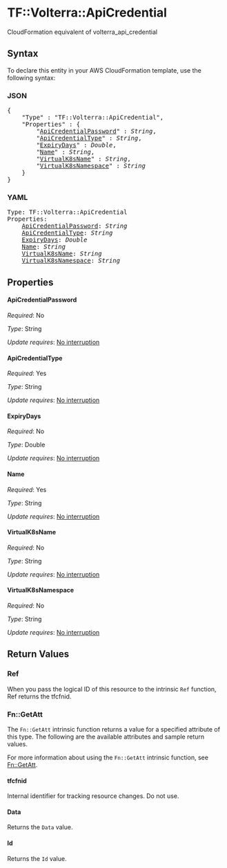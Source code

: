 # TF::Volterra::ApiCredential

CloudFormation equivalent of volterra_api_credential

## Syntax

To declare this entity in your AWS CloudFormation template, use the following syntax:

### JSON

<pre>
{
    "Type" : "TF::Volterra::ApiCredential",
    "Properties" : {
        "<a href="#apicredentialpassword" title="ApiCredentialPassword">ApiCredentialPassword</a>" : <i>String</i>,
        "<a href="#apicredentialtype" title="ApiCredentialType">ApiCredentialType</a>" : <i>String</i>,
        "<a href="#expirydays" title="ExpiryDays">ExpiryDays</a>" : <i>Double</i>,
        "<a href="#name" title="Name">Name</a>" : <i>String</i>,
        "<a href="#virtualk8sname" title="VirtualK8sName">VirtualK8sName</a>" : <i>String</i>,
        "<a href="#virtualk8snamespace" title="VirtualK8sNamespace">VirtualK8sNamespace</a>" : <i>String</i>
    }
}
</pre>

### YAML

<pre>
Type: TF::Volterra::ApiCredential
Properties:
    <a href="#apicredentialpassword" title="ApiCredentialPassword">ApiCredentialPassword</a>: <i>String</i>
    <a href="#apicredentialtype" title="ApiCredentialType">ApiCredentialType</a>: <i>String</i>
    <a href="#expirydays" title="ExpiryDays">ExpiryDays</a>: <i>Double</i>
    <a href="#name" title="Name">Name</a>: <i>String</i>
    <a href="#virtualk8sname" title="VirtualK8sName">VirtualK8sName</a>: <i>String</i>
    <a href="#virtualk8snamespace" title="VirtualK8sNamespace">VirtualK8sNamespace</a>: <i>String</i>
</pre>

## Properties

#### ApiCredentialPassword

_Required_: No

_Type_: String

_Update requires_: [No interruption](https://docs.aws.amazon.com/AWSCloudFormation/latest/UserGuide/using-cfn-updating-stacks-update-behaviors.html#update-no-interrupt)

#### ApiCredentialType

_Required_: Yes

_Type_: String

_Update requires_: [No interruption](https://docs.aws.amazon.com/AWSCloudFormation/latest/UserGuide/using-cfn-updating-stacks-update-behaviors.html#update-no-interrupt)

#### ExpiryDays

_Required_: No

_Type_: Double

_Update requires_: [No interruption](https://docs.aws.amazon.com/AWSCloudFormation/latest/UserGuide/using-cfn-updating-stacks-update-behaviors.html#update-no-interrupt)

#### Name

_Required_: Yes

_Type_: String

_Update requires_: [No interruption](https://docs.aws.amazon.com/AWSCloudFormation/latest/UserGuide/using-cfn-updating-stacks-update-behaviors.html#update-no-interrupt)

#### VirtualK8sName

_Required_: No

_Type_: String

_Update requires_: [No interruption](https://docs.aws.amazon.com/AWSCloudFormation/latest/UserGuide/using-cfn-updating-stacks-update-behaviors.html#update-no-interrupt)

#### VirtualK8sNamespace

_Required_: No

_Type_: String

_Update requires_: [No interruption](https://docs.aws.amazon.com/AWSCloudFormation/latest/UserGuide/using-cfn-updating-stacks-update-behaviors.html#update-no-interrupt)

## Return Values

### Ref

When you pass the logical ID of this resource to the intrinsic `Ref` function, Ref returns the tfcfnid.

### Fn::GetAtt

The `Fn::GetAtt` intrinsic function returns a value for a specified attribute of this type. The following are the available attributes and sample return values.

For more information about using the `Fn::GetAtt` intrinsic function, see [Fn::GetAtt](https://docs.aws.amazon.com/AWSCloudFormation/latest/UserGuide/intrinsic-function-reference-getatt.html).

#### tfcfnid

Internal identifier for tracking resource changes. Do not use.

#### Data

Returns the <code>Data</code> value.

#### Id

Returns the <code>Id</code> value.

